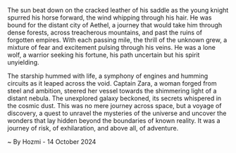 
The sun beat down on the cracked leather of his saddle as the young knight spurred his horse forward, the wind whipping through his hair. He was bound for the distant city of Aethel, a journey that would take him through dense forests, across treacherous mountains, and past the ruins of forgotten empires. With each passing mile, the thrill of the unknown grew, a mixture of fear and excitement pulsing through his veins. He was a lone wolf, a warrior seeking his fortune, his path uncertain but his spirit unyielding.

The starship hummed with life, a symphony of engines and humming circuits as it leaped across the void. Captain Zara, a woman forged from steel and ambition, steered her vessel towards the shimmering light of a distant nebula. The unexplored galaxy beckoned, its secrets whispered in the cosmic dust. This was no mere journey across space, but a voyage of discovery, a quest to unravel the mysteries of the universe and uncover the wonders that lay hidden beyond the boundaries of known reality. It was a journey of risk, of exhilaration, and above all, of adventure. 

~ By Hozmi - 14 October 2024
